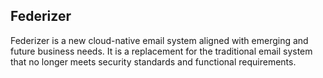 ## Federizer
Federizer is a new cloud-native email system aligned with emerging and future business needs. It is a replacement for the traditional email system that no longer meets security standards and functional requirements.
